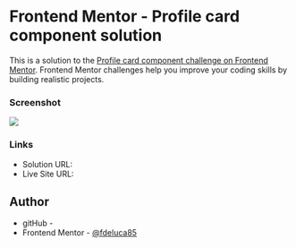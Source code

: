 # Frontend Mentor - Profile card component solution

This is a solution to the [Profile card component challenge on Frontend Mentor](https://www.frontendmentor.io/challenges/profile-card-component-cfArpWshJ). Frontend Mentor challenges help you improve your coding skills by building realistic projects. 

### Screenshot

![](../img/screenshot.jpg)

### Links

- Solution URL: [](https://github.com/fdeluca85/profile_card_component)
- Live Site URL: [](https://fdeluca85.github.io/profile_card_component/)


## Author

- gitHub - [](https://github.com/fdeluca85)
- Frontend Mentor - [@fdeluca85](https://www.frontendmentor.io/profile/fdeluca85)